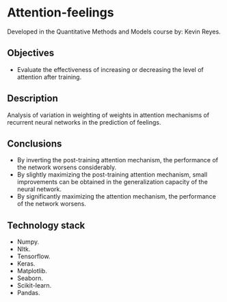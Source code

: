 # Attention-feelings
Developed in the Quantitative Methods and Models course by: Kevin Reyes.
## Objectives
- Evaluate the effectiveness of increasing or decreasing the level of attention after training.

## Description
Analysis of variation in weighting of weights in attention mechanisms of recurrent neural networks in the prediction of feelings.

## Conclusions
- By inverting the post-training attention mechanism, the performance of the network worsens considerably.
- By slightly maximizing the post-training attention mechanism, small improvements can be obtained in the generalization capacity of the neural network.
- By significantly maximizing the attention mechanism, the performance of the network worsens.

## Technology stack
- Numpy.
- Nltk.
- Tensorflow.
- Keras.
- Matplotlib.
- Seaborn.
- Scikit-learn.
- Pandas.
